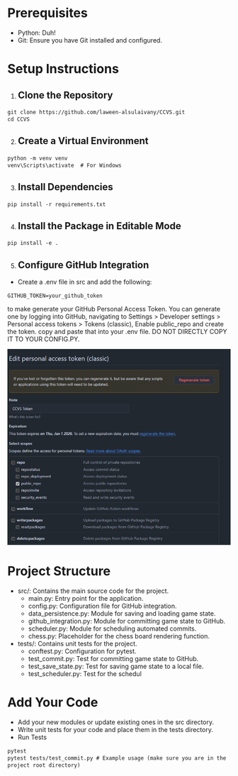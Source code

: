 # Prerequisites

- Python: Duh!
- Git: Ensure you have Git installed and configured.

# Setup Instructions

1. ## Clone the Repository

```
git clone https://github.com/laween-alsulaivany/CCVS.git
cd CCVS
```

2. ## Create a Virtual Environment

```
python -m venv venv
venv\Scripts\activate  # For Windows
```

3. ## Install Dependencies

```
pip install -r requirements.txt
```

4. ## Install the Package in Editable Mode

```
pip install -e .
```

5. ## Configure GitHub Integration

- Create a .env file in src and add the following:

```
GITHUB_TOKEN=your_github_token
```

to make generate your GitHub Personal Access Token. You can generate one by logging into GitHub, navigating to Settings > Developer settings > Personal access tokens > Tokens (classic),
Enable public_repo and create the token. copy and paste that into your .env file. DO NOT DIRECTLY COPY IT TO YOUR CONFIG.PY.

![Enable public_repo](docs/image.png)

# Project Structure

- src/: Contains the main source code for the project.
  - main.py: Entry point for the application.
  - config.py: Configuration file for GitHub integration.
  - data_persistence.py: Module for saving and loading game state.
  - github_integration.py: Module for committing game state to GitHub.
  - scheduler.py: Module for scheduling automated commits.
  - chess.py: Placeholder for the chess board rendering function.
- tests/: Contains unit tests for the project.
  - conftest.py: Configuration for pytest.
  - test_commit.py: Test for committing game state to GitHub.
  - test_save_state.py: Test for saving game state to a local file.
  - test_scheduler.py: Test for the schedul

# Add Your Code

- Add your new modules or update existing ones in the src directory.
- Write unit tests for your code and place them in the tests directory.
- Run Tests

```
pytest
pytest tests/test_commit.py # Example usage (make sure you are in the project root directory)
```
